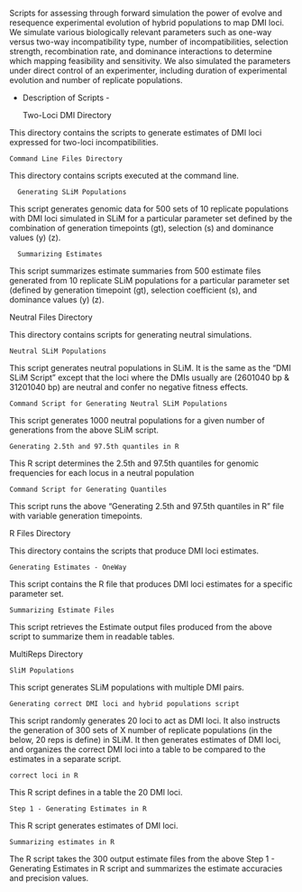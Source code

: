 Scripts for assessing through forward simulation the power of evolve and resequence experimental evolution of hybrid populations to map DMI loci. We simulate various biologically relevant parameters such as one-way versus two-way incompatibility type, number of incompatibilities, selection strength, recombination rate, and dominance interactions to determine which mapping feasibility and sensitivity. We also simulated the parameters under direct control of an experimenter, including duration of experimental evolution and number of replicate populations.

- Description of Scripts -

  Two-Loci DMI Directory

This directory contains the scripts to generate estimates of DMI loci expressed for two-loci      incompatibilities.

    Command Line Files Directory

This directory contains scripts executed at the command line.

      Generating SLiM Populations

This script generates genomic data for 500 sets of 10 replicate populations with DMI loci simulated in SLiM for a particular parameter set defined by the combination of generation timepoints (gt), selection (s) and dominance values (y) (z).

      Summarizing Estimates

This script summarizes estimate summaries from 500 estimate files generated from 10 replicate SLiM populations for a particular parameter set (defined by generation timepoint (gt), selection coefficient (s), and dominance values (y) (z).

  Neutral Files Directory

This directory contains scripts for generating neutral simulations.

    Neutral SLiM Populations

This script generates neutral populations in SLiM. It is the same as the “DMI SLiM Script” except that the loci where the DMIs usually are (2601040 bp & 31201040 bp) are neutral and confer no negative fitness effects.

    Command Script for Generating Neutral SLiM Populations

This script generates 1000 neutral populations for a given number of generations from the above SLiM script.

    Generating 2.5th and 97.5th quantiles in R

This R script determines the 2.5th and 97.5th quantiles for genomic frequencies for each locus in a neutral population 

    Command Script for Generating Quantiles

This script runs the above “Generating 2.5th and 97.5th quantiles in R” file with variable generation timepoints.

  R Files Directory

This directory contains the scripts that produce DMI loci estimates.

    Generating Estimates - OneWay

This script contains the R file that produces DMI loci estimates for a specific parameter set.

    Summarizing Estimate Files

This script retrieves the Estimate output files produced from the above script to summarize them in readable tables.

  MultiReps Directory

    SliM Populations

This script generates SLiM populations with multiple DMI pairs.

    Generating correct DMI loci and hybrid populations script

This script randomly generates 20 loci to act as DMI loci. It also instructs the generation of 300 sets of X number of replicate populations (in the below, 20 reps is define) in SLiM. It then generates estimates of DMI loci, and organizes the correct DMI loci into a table to be compared to the estimates in a separate script.

    correct loci in R

This R script defines in a table the 20 DMI loci.

    Step 1 - Generating Estimates in R

This R script generates estimates of DMI loci.

    Summarizing estimates in R

The R script takes the 300 output estimate files from the above Step 1 - Generating Estimates in R script and summarizes the estimate accuracies and precision values.
